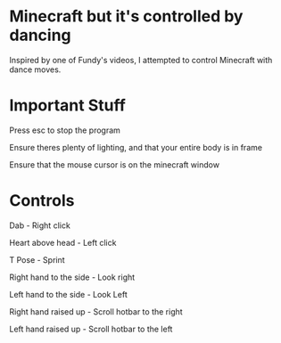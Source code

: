 # Minecraft but it's controlled by dancing

Inspired by one of Fundy's videos, I attempted to control Minecraft with dance moves. 


# Important Stuff

Press esc to stop the program

Ensure theres plenty of lighting, and that your entire body is in frame

Ensure that the mouse cursor is on the minecraft window


# Controls

Dab - Right click

Heart above head - Left click

T Pose - Sprint 

Right hand to the side - Look right

Left hand to the side - Look Left

Right hand raised up - Scroll hotbar to the right 

Left hand raised up - Scroll hotbar to the left 
